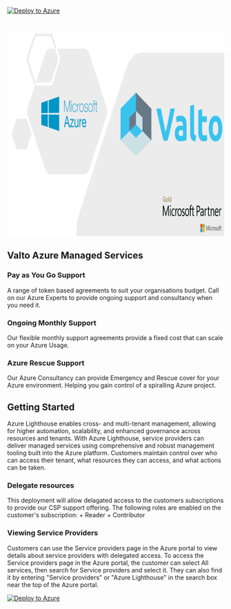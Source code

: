 [![Deploy to Azure](https://aka.ms/deploytoazurebutton)](https://portal.azure.com/#create/Microsoft.Template/uri/https%3A%2F%2Fraw.githubusercontent.com%2Frobthomas37%2FCloud-span%2Fmaster%2FAzure%2520Lighthouse%2FValtoCSP-StandardSupport.json)

<!-- PROJECT LOGO -->
<br />
<p align="left">
  <a href="https://github.com/robthomas37/Cloud-span/tree/master/Azure%20Lighthouse">
    <img src="images/githubAZvaltologo.png" alt="Logo" width="1081" height="470">
  </a>

  <h2 align="left">Valto Azure Managed Services</h2>
</p>


### Pay as You Go Support
A range of token based agreements to suit your organisations budget. Call on our Azure Experts to provide ongoing support and consultancy when you need it.
### Ongoing Monthly Support
Our flexible monthly support agreements provide a fixed cost that can scale on your Azure Usage.
### Azure Rescue Support
Our Azure Consultancy can provide Emergency and Rescue cover for your Azure environment. Helping you gain control of a spiralling Azure project.

<h2 align="left">Getting Started</h2>
Azure Lighthouse enables cross- and multi-tenant management, allowing for higher automation, scalability, and enhanced governance across resources and tenants.
With Azure Lighthouse, service providers can deliver managed services using comprehensive and robust management tooling built into the Azure platform. Customers maintain control over who can access their tenant, what resources they can access, and what actions can be taken. 
<h3 align="left">Delegate resources</h3>
This deployment will allow delagated access to the customers subscriptions to provide our CSP support offering. The following roles are enabled on the customer's subscription:
+ Reader
+ Contributor
<h3 align="left">Viewing Service Providers</h3>
Customers can use the Service providers page in the Azure portal to view details about service providers with delegated access.
To access the Service providers page in the Azure portal, the customer can select All services, then search for Service providers and select it. They can also find it by entering "Service providers" or "Azure Lighthouse" in the search box near the top of the Azure portal.
<br />

[![Deploy to Azure](https://aka.ms/deploytoazurebutton)](https://portal.azure.com/#create/Microsoft.Template/uri/https%3A%2F%2Fraw.githubusercontent.com%2Frobthomas37%2FCloud-span%2Fmaster%2FAzure%2520Lighthouse%2FValtoCSP-StandardSupport.json)

<!-- PROJECT END -->
